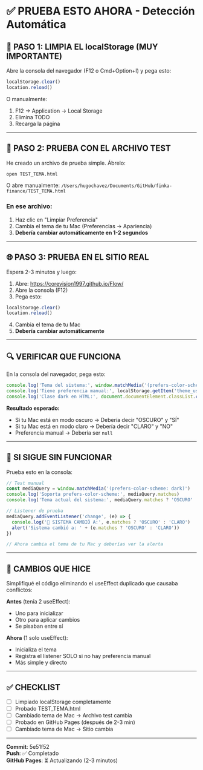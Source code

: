 # ✅ PRUEBA ESTO AHORA - Detección Automática

## 🔴 PASO 1: LIMPIA EL localStorage (MUY IMPORTANTE)

Abre la consola del navegador (F12 o Cmd+Option+I) y pega esto:

```javascript
localStorage.clear()
location.reload()
```

O manualmente:
1. F12 → Application → Local Storage
2. Elimina TODO
3. Recarga la página

---

## 🧪 PASO 2: PRUEBA CON EL ARCHIVO TEST

He creado un archivo de prueba simple. Ábrelo:

```bash
open TEST_TEMA.html
```

O abre manualmente: `/Users/hugochavez/Documents/GitHub/finka-finance/TEST_TEMA.html`

### En ese archivo:
1. Haz clic en "Limpiar Preferencia"
2. Cambia el tema de tu Mac (Preferencias → Apariencia)
3. **Debería cambiar automáticamente en 1-2 segundos**

---

## 🌐 PASO 3: PRUEBA EN EL SITIO REAL

Espera 2-3 minutos y luego:

1. Abre: https://corevision1997.github.io/Flow/
2. Abre la consola (F12)
3. Pega esto:
```javascript
localStorage.clear()
location.reload()
```
4. Cambia el tema de tu Mac
5. **Debería cambiar automáticamente**

---

## 🔍 VERIFICAR QUE FUNCIONA

En la consola del navegador, pega esto:

```javascript
console.log('Tema del sistema:', window.matchMedia('(prefers-color-scheme: dark)').matches ? 'OSCURO' : 'CLARO')
console.log('Tiene preferencia manual:', localStorage.getItem('theme_user_preference'))
console.log('Clase dark en HTML:', document.documentElement.classList.contains('dark') ? 'SÍ' : 'NO')
```

**Resultado esperado:**
- Si tu Mac está en modo oscuro → Debería decir "OSCURO" y "SÍ"
- Si tu Mac está en modo claro → Debería decir "CLARO" y "NO"
- Preferencia manual → Debería ser `null`

---

## 🐛 SI SIGUE SIN FUNCIONAR

Prueba esto en la consola:

```javascript
// Test manual
const mediaQuery = window.matchMedia('(prefers-color-scheme: dark)')
console.log('Soporta prefers-color-scheme:', mediaQuery.matches)
console.log('Tema actual del sistema:', mediaQuery.matches ? 'OSCURO' : 'CLARO')

// Listener de prueba
mediaQuery.addEventListener('change', (e) => {
  console.log('🔔 SISTEMA CAMBIÓ A:', e.matches ? 'OSCURO' : 'CLARO')
  alert('Sistema cambió a: ' + (e.matches ? 'OSCURO' : 'CLARO'))
})

// Ahora cambia el tema de tu Mac y deberías ver la alerta
```

---

## 📝 CAMBIOS QUE HICE

Simplifiqué el código eliminando el useEffect duplicado que causaba conflictos:

**Antes** (tenía 2 useEffect):
- Uno para inicializar
- Otro para aplicar cambios
- Se pisaban entre sí

**Ahora** (1 solo useEffect):
- Inicializa el tema
- Registra el listener SOLO si no hay preferencia manual
- Más simple y directo

---

## ✅ CHECKLIST

- [ ] Limpiado localStorage completamente
- [ ] Probado TEST_TEMA.html
- [ ] Cambiado tema de Mac → Archivo test cambia
- [ ] Probado en GitHub Pages (después de 2-3 min)
- [ ] Cambiado tema de Mac → Sitio cambia

---

**Commit**: 5e51f52  
**Push**: ✅ Completado  
**GitHub Pages**: ⏳ Actualizando (2-3 minutos)
